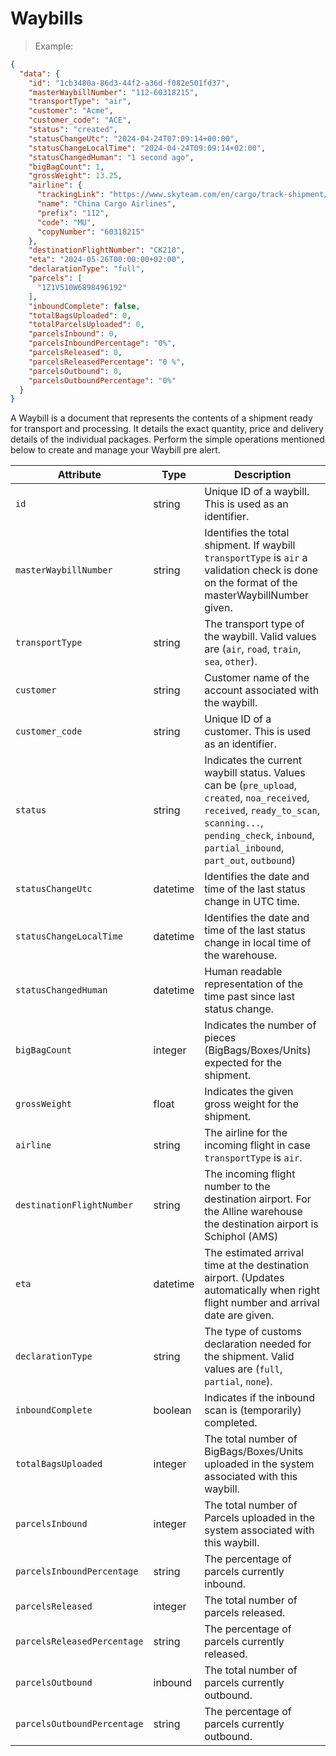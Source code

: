 # Waybills

> Example:

```json
{
  "data": {
    "id": "1cb3480a-86d3-44f2-a36d-f082e501fd37",
    "masterWaybillNumber": "112-60318215",
    "transportType": "air",
    "customer": "Acme",
    "customer_code": "ACE",
    "status": "created",
    "statusChangeUtc": "2024-04-24T07:09:14+00:00",
    "statusChangeLocalTime": "2024-04-24T09:09:14+02:00",
    "statusChangedHuman": "1 second ago",
    "bigBagCount": 1,
    "grossWeight": 13.25,
    "airline": {
      "trackingLink": "https://www.skyteam.com/en/cargo/track-shipment/",
      "name": "China Cargo Airlines",
      "prefix": "112",
      "code": "MU",
      "copyNumber": "60318215"
    },
    "destinationFlightNumber": "CK210",
    "eta": "2024-05-26T00:00:00+02:00",
    "declarationType": "full",
    "parcels": [
      "1Z1V510W6898496192"
    ],
    "inboundComplete": false,
    "totalBagsUploaded": 0,
    "totalParcelsUploaded": 0,
    "parcelsInbound": 0,
    "parcelsInboundPercentage": "0%",
    "parcelsReleased": 0,
    "parcelsReleasedPercentage": "0 %",
    "parcelsOutbound": 0,
    "parcelsOutboundPercentage": "0%"
  }
}
```

A Waybill is a document that represents the contents of a shipment ready for transport and processing. It details
the exact quantity, price and delivery details of the individual packages. 
Perform the simple operations mentioned below to create and manage your Waybill pre alert.

| Attribute                     | Type                             | Description                                                                                                                                                                                                      |
|-------------------------------|----------------------------------|------------------------------------------------------------------------------------------------------------------------------------------------------------------------------------------------------------------|
| `id`                          | <span class=type>string</span>   | Unique ID of a waybill. This is used as an identifier.                                                                                                                                                           |
| `masterWaybillNumber`         | <span class=type>string</span>   | Identifies the total shipment. If waybill `transportType` is `air` a validation check is done on the format of the masterWaybillNumber given.                                                                    |
| `transportType`               | <span class=type>string</span>   | The transport type of the waybill. Valid values are (`air`, `road`, `train`, `sea`, `other`).                                                                                                                    |
| `customer`                    | <span class=type>string</span>   | Customer name of the account associated with the waybill.                                                                                                                                                        |
| `customer_code`               | <span class=type>string</span>   | Unique ID of a customer. This is used as an identifier.                                                                                                                                                          |
| `status`                      | <span class=type>string</span>   | Indicates the current waybill status. Values can be (`pre_upload`, `created`, `noa_received`, `received`, `ready_to_scan`, `scanning...`, `pending_check`, `inbound`, `partial_inbound`, `part_out`, `outbound`) |
| `statusChangeUtc`             | <span class=type>datetime</span> | Identifies the date and time of the last status change in UTC time.                                                                                                                                              |
| `statusChangeLocalTime`       | <span class=type>datetime</span> | Identifies the date and time of the last status change in local time of the warehouse.                                                                                                                           |
| `statusChangedHuman`          | <span class=type>datetime</span> | Human readable representation of the time past since last status change.                                                                                                                                         |
| `bigBagCount`                 | <span class=type>integer</span>  | Indicates the number of pieces (BigBags/Boxes/Units) expected for the shipment.                                                                                                                                  |
| `grossWeight`                 | <span class="type">float</span>  | Indicates the given gross weight for the shipment.                                                                                                                                                               |
| `airline`                     | <span class=type>string</span>   | The airline for the incoming flight in case `transportType` is `air`.                                                                                                                                            |
| `destinationFlightNumber`     | <span class=type>string</span>   | The incoming flight number to the destination airport. For the Alline warehouse the destination airport is Schiphol (AMS)                                                                                        |
| `eta`                         | <span class=type>datetime</span> | The estimated arrival time at the destination airport. (Updates automatically when right flight number and arrival date are given.                                                                               |
| `declarationType`             | <span class=type>string</span>   | The type of customs declaration needed for the shipment. Valid values are (`full`, `partial`, `none`).                                                                                                           |
| `inboundComplete`             | <span class=type>boolean</span>  | Indicates if the inbound scan is (temporarily) completed.                                                                                                                                                        |
| `totalBagsUploaded`           | <span class=type>integer</span>  | The total number of BigBags/Boxes/Units uploaded in the system associated with this waybill.                                                                                                                     |
| `parcelsInbound`              | <span class=type>integer</span>  | The total number of Parcels uploaded in the system associated with this waybill.                                                                                                                                 |
| `parcelsInboundPercentage`    | <span class=type>string</span>   | The percentage of parcels currently inbound.                                                                                                                                                                     |
| `parcelsReleased`             | <span class=type>integer</span>  | The total number of parcels released.                                                                                                                                                                            |
| `parcelsReleasedPercentage`   | <span class=type>string</span>   | The percentage of parcels currently released.                                                                                                                                                                    |
| `parcelsOutbound`             | <span class=type>inbound</span>  | The total number of parcels currently outbound.                                                                                                                                                                  |
| `parcelsOutboundPercentage`   | <span class=type>string</span>   | The percentage of parcels currently outbound.                                                                                                                                                                    |







